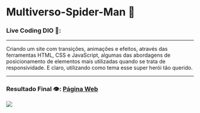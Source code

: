 # Multiverso-Spider-Man :red_circle:

### Live Coding DIO 🎥:
***
  Criando um site com transições, animações e efeitos, através das ferramentas HTML, CSS e JavaScript, algumas das abordagens de posicionamento de elementos mais utilizadas quando se trata de responsividade. E claro, utilizando como tema esse super herói tão querido.
***

### Resultado Final 👁️:  [Página Web](https://davi-perdigao.github.io/Multiverse-SpiderMan/index.html)

<img src="assets/videos/SpiderMan-Multiversos.mp4">
